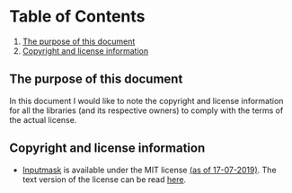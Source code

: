 # Table of Contents

1. [The purpose of this document](#Purpose-of-document)
2. [Copyright and license information](#Copyright-and-license-info)

## The purpose of this document <a name="Purpose-of-document"></a>

In this document I would like to note the copyright and license information for all the libraries (and its respective owners) to comply with the terms of the actual license. 

## Copyright and license information <a name="Copyright-and-license-info"></a>

* [Inputmask](README.md) is available under the MIT license [(as of 17-07-2019)](https://github.com/RobinHerbots/Inputmask/blob/5.x/LICENSE.txt). The text version of the license can be read [here](licenses/inputmask/LICENSE.md).